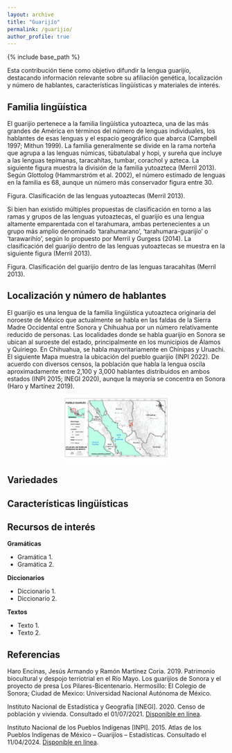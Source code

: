 ```yaml
---
layout: archive
title: "Guarijío"
permalink: /guarijio/
author_profile: true
---
```


{% include base_path %}

Esta contribución tiene como objetivo difundir la lengua guarijío, destacando información relevante sobre su afiliación genética, localización y número de hablantes, características lingüísticas y materiales de interés.

Familia lingüística
-----
El guarijío pertenece a la familia lingüística yutoazteca, una de las más grandes de América en términos del número de lenguas individuales, los hablantes de esas lenguas y el espacio geográfico que abarca (Campbell 1997; Mithun 1999). La familia generalmente se divide en la rama norteña que agrupa a las lenguas númicas, tübatulabal y hopi, y sureña que incluye a las lenguas tepimanas, taracahítas, tumbar, corachol y azteca. La siguiente figura muestra la división de la familia yutoazteca (Merril 2013). Según Glottolog (Hammarström et al. 2002), el número estimado de lenguas en la familia es 68, aunque un número más conservador figura entre 30.

Figura. Clasificación de las lenguas yutoaztecas (Merril 2013).

Si bien han existido múltiples propuestas de clasificación en torno a las ramas y grupos de las lenguas yutoaztecas, el guarijío es una lengua altamente emparentada con el tarahumara, ambas pertenecientes a un grupo más amplio denominado ‘tarahumarano’, ‘tarahumara-guarijío’ o ‘tarawarihío’, según lo propuesto por Merril y Gurgess (2014). La clasificación del guarijío dentro de las lenguas yutoaztecas se muestra en la siguiente figura (Merril 2013).

Figura. Clasificación del guarijío dentro de las lenguas taracahítas (Merril 2013).

Localización y número de hablantes
-----
El guarijío es una lengua de la familia lingüística yutoazteca originaria del noroeste de México que actualmente se habla en las faldas de la Sierra Madre Occidental entre Sonora y Chihuahua por un número relativamente reducido de personas. Las localidades donde se habla guarijío en Sonora se ubican al suroeste del estado, principalmente en los municipios de Álamos y Quiriego. En Chihuahua, se habla mayoritariamente en Chínipas y Uruachi. El siguiente Mapa muestra la ubicación del pueblo guarijío (INPI 2022). De acuerdo con diversos censos, la población que habla la lengua oscila aproximadamente entre 2,100 y 3,000 hablantes distribuidos en ambos estados (INPI 2015; INEGI 2020), aunque la mayoría se concentra en Sonora (Haro y Martínez 2019).

<figure style="text-align: center;">
  <img src="/images/ubicacion-guarijio-inpi2022.jpeg" alt="Ubicación del pueblo guarijío (INPI 2022)" width="250" height="150">
</figure>

Variedades
-----

Características lingüísticas
-----

Recursos de interés
-----

**Gramáticas**
* Gramática 1.
* Gramática 2.

**Diccionarios**
* Diccionario 1.
* Diccionario 2.

**Textos**
* Texto 1.
* Texto 2.

Referencias
-----
Haro Encinas, Jesús Armando y Ramón Martínez Coria. 2019. Patrimonio biocultural y despojo terriotrial en el Río Mayo. Los guarijíos de Sonora y el proyecto de presa Los Pilares-Bicentenario. Hermosillo: El Colegio de Sonora; Ciudad de Mexico: Universidad Nacional Autónoma de México.

Instituto Nacional de Estadística y Geografía [INEGI]. 2020. Censo de población y vivienda. Consultado el 01/07/2021. [Disponible en línea](http://cuentame.inegi.org.mx/hipertexto/todas_lenguas.htm).

Instituto Nacional de los Pueblos Indígenas [INPI]. 2015. Atlas de los Pueblos Indígenas de México – Guarijíos – Estadísticas. Consultado el 11/04/2024. [Disponible en línea](http://atlas.inpi.gob.mx/guarijios-estadisticas/).
